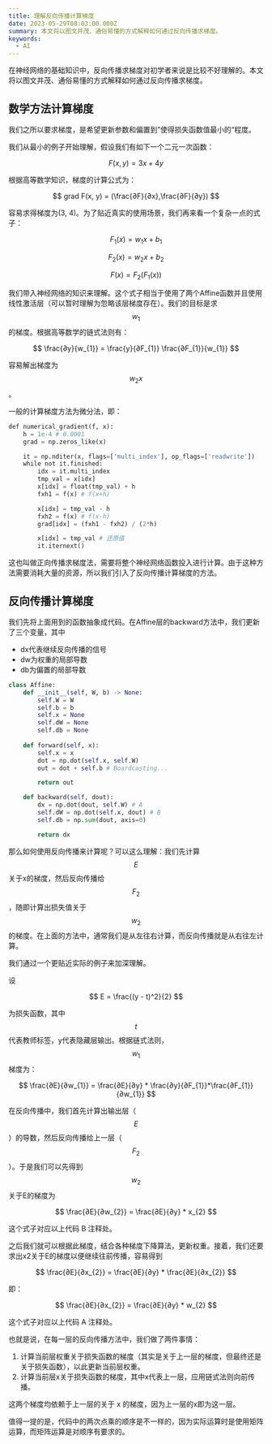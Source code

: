 ```yaml
---
title: 理解反向传播计算梯度
date: 2023-05-29T08:03:00.000Z
summary: 本文将以图文并茂、通俗易懂的方式解释如何通过反向传播求梯度。
keywords:
  - AI
---
```



在神经网络的基础知识中，反向传播求梯度对初学者来说是比较不好理解的。本文将以图文并茂、通俗易懂的方式解释如何通过反向传播求梯度。

## 数学方法计算梯度

我们之所以要求梯度，是希望更新参数和偏置到”使得损失函数值最小的“程度。

我们从最小的例子开始理解，假设我们有如下一个二元一次函数：

$$
F(x, y) = 3x + 4y
$$

根据高等数学知识，梯度的计算公式为：

$$
grad F(x, y) = (\frac{∂F}{∂x},\frac{∂F}{∂y})
$$

容易求得梯度为(3, 4)。为了贴近真实的使用场景，我们再来看一个复杂一点的式子：

$$
F_{1}(x) = w_{1}x + b_{1}
$$

$$
F_{2}(x) = w_{2}x + b_{2}
$$

$$
F(x) = F_{2}(F_{1}(x))
$$

我们带入神经网络的知识来理解。这个式子相当于使用了两个Affine函数并且使用线性激活层（可以暂时理解为忽略该层梯度存在）。我们的目标是求$$ w_{1} $$的梯度。根据高等数学的链式法则有：

$$
\frac{∂y}{w_{1}} = \frac{y}{∂F_{1}} \frac{∂F_{1}}{w_{1}}  
$$

容易解出梯度为$$ w_{2}x $$。

一般的计算梯度方法为微分法，即：

```python
def numerical_gradient(f, x):
    h = 1e-4 # 0.0001
    grad = np.zeros_like(x)

    it = np.nditer(x, flags=['multi_index'], op_flags=['readwrite'])
    while not it.finished:
        idx = it.multi_index
        tmp_val = x[idx]
        x[idx] = float(tmp_val) + h
        fxh1 = f(x) # f(x+h)

        x[idx] = tmp_val - h
        fxh2 = f(x) # f(x-h)
        grad[idx] = (fxh1 - fxh2) / (2*h)

        x[idx] = tmp_val # 还原值
        it.iternext()
```

这也叫做正向传播求梯度法，需要将整个神经网络函数投入进行计算。由于这种方法需要消耗大量的资源，所以我们引入了反向传播计算梯度的方法。

## 反向传播计算梯度

我们先将上面用到的函数抽象成代码。在Affine层的backward方法中，我们更新了三个变量，其中
- dx代表继续反向传播的信号
- dw为权重的局部导数
- db为偏置的局部导数

```python
class Affine:
    def __init__(self, W, b) -> None:
        self.W = W
        self.b = b
        self.x = None
        self.dW = None
        self.db = None
    
    def forward(self, x):
        self.x = x
        dot = np.dot(self.x, self.W)
        out = dot + self.b # Boardcasting...

        return out

    def backward(self, dout):
        dx = np.dot(dout, self.W) # A
        self.dW = np.dot(self.x, dout) # B
        self.db = np.sum(dout, axis=0)

        return dx
```

那么如何使用反向传播来计算呢？可以这么理解：我们先计算$$ E $$关于x的梯度，然后反向传播给$$ F_{2} $$，随即计算出损失值关于$$ w_{2} $$的梯度。在上面的方法中，通常我们是从左往右计算，而反向传播就是从右往左计算。

我们通过一个更贴近实际的例子来加深理解。

设

$$
E = \frac{(y - t)^2}{2}
$$

为损失函数，其中$$ t $$代表教师标签，y代表隐藏层输出。根据链式法则，$$ w_{1} $$梯度为：

$$
\frac{∂E}{∂w_{1}} = \frac{∂E}{∂y} * \frac{∂y}{∂F_{1}}*\frac{∂F_{1}}{∂w_{1}}
$$

在反向传播中，我们首先计算出输出层（$$ E $$）的导数，然后反向传播给上一层（$$ F_{2} $$）。于是我们可以先得到$$ w_{2} $$关于E的梯度为 

$$
\frac{∂E}{∂w_{2}} = \frac{∂E}{∂y} * x_{2}
$$

这个式子对应以上代码 B 注释处。

之后我们就可以根据此梯度，结合各种梯度下降算法，更新权重。接着，我们还要求出x2关于E的梯度以便继续往前传播，容易得到

$$
\frac{∂E}{∂x_{2}} = \frac{∂E}{∂y} * \frac{∂E}{∂x_{2}} 
$$

即：

$$
\frac{∂E}{∂x_{2}} = \frac{∂E}{∂y} * w_{2}
$$

这个式子对应以上代码 A 注释处。

也就是说，在每一层的反向传播方法中，我们做了两件事情：

1. 计算当前层权重关于损失函数的梯度（其实是关于上一层的梯度，但最终还是关于损失函数），以此更新当前层权重。
2. 计算当前层x关于损失函数的梯度，其中x代表上一层，应用链式法则向前传播。

这两个梯度均依赖于上一层的关于 x 的梯度，因为上一层的x即为这一层。

值得一提的是，代码中的两次点乘的顺序是不一样的，因为实际运算时是使用矩阵运算，而矩阵运算是对顺序有要求的。
